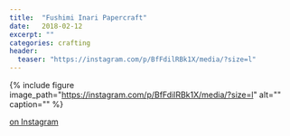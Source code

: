 ```yaml
---
title:  "Fushimi Inari Papercraft"
date:   2018-02-12
excerpt: ""
categories: crafting
header:
  teaser: "https://instagram.com/p/BfFdilRBk1X/media/?size=l"
---
```


{% include figure image_path="https://instagram.com/p/BfFdilRBk1X/media/?size=l" alt="" caption="" %}

[on Instagram](https://www.instagram.com/p/BfFdilRBk1X/)
